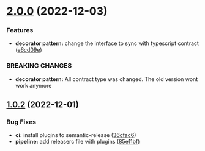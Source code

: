 # [2.0.0](https://github.com/renatocassino/pure-function-decorator/compare/v1.0.2...v2.0.0) (2022-12-03)


### Features

* **decorator pattern:** change the interface to sync with typescript contract ([e6cd09e](https://github.com/renatocassino/pure-function-decorator/commit/e6cd09ee440d59179d38150363062c8da705bc7f))


### BREAKING CHANGES

* **decorator pattern:** All contract type was changed. The old version wont work anymore

## [1.0.2](https://github.com/renatocassino/pure-function-decorator/compare/v1.0.1...v1.0.2) (2022-12-01)


### Bug Fixes

* **ci:** install plugins to semantic-release ([36cfac6](https://github.com/renatocassino/pure-function-decorator/commit/36cfac67bc30421dc11b71e4ad273f5bf769d241))
* **pipeline:** add releaserc file with plugins ([85e11bf](https://github.com/renatocassino/pure-function-decorator/commit/85e11bf50c710bb2353a0a4a1c87ce03ab7a5a2b))
